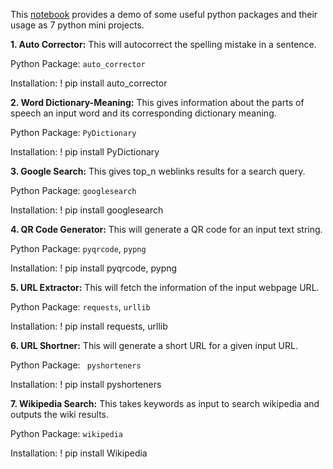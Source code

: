 This <a href="https://github.com/dsharmabtg/PythonFunProjects/blob/master/7Mini_2Liners_Projects_Python/7Mini_2Liners_Projects_Python.ipynb">notebook</a> provides a demo of some useful python packages and their usage as 7 python mini projects.

**1.	**Auto Corrector:**** This will autocorrect the spelling mistake in a sentence.

  Python Package: `auto_corrector` 

  Installation: 	  ! pip install auto_corrector

**2.	Word Dictionary-Meaning:** This gives information about the parts of speech an input word and its corresponding dictionary meaning. 

Python Package: ` PyDictionary ` 

Installation: 	  ! pip install PyDictionary

**3.	Google Search:** This gives top_n weblinks results for a search query.

Python Package: ` googlesearch ` 

Installation:	  ! pip install googlesearch

**4.	QR Code Generator:** This will generate a QR code for an input text string.

Python Package:  `pyqrcode`, `pypng` 

Installation:  	 ! pip install pyqrcode, pypng

**5.	URL Extractor:** This will fetch the information of the input webpage URL.

Python Package:  `requests`, `urllib`

Installation:  	 ! pip install requests, urllib

**6.	URL Shortner:** This will generate a short URL for a given input URL.

Python Package: ` pyshorteners` 

Installation:  	 ! pip install pyshorteners

**7.	Wikipedia Search:** This takes keywords as input to search wikipedia and outputs the wiki results.

Python Package: ` wikipedia ` 

Installation: 	 ! pip install Wikipedia
